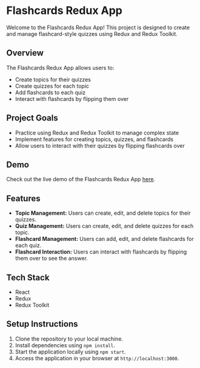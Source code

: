 # Flashcards Redux App

Welcome to the Flashcards Redux App! This project is designed to create and manage flashcard-style quizzes using Redux and Redux Toolkit.

## Overview
The Flashcards Redux App allows users to:
- Create topics for their quizzes
- Create quizzes for each topic
- Add flashcards to each quiz
- Interact with flashcards by flipping them over

## Project Goals
- Practice using Redux and Redux Toolkit to manage complex state
- Implement features for creating topics, quizzes, and flashcards
- Allow users to interact with their quizzes by flipping flashcards over

## Demo
Check out the live demo of the Flashcards Redux App [here](https://mm-flash-cards-app.netlify.app/).

## Features
- **Topic Management:** Users can create, edit, and delete topics for their quizzes.
- **Quiz Management:** Users can create, edit, and delete quizzes for each topic.
- **Flashcard Management:** Users can add, edit, and delete flashcards for each quiz.
- **Flashcard Interaction:** Users can interact with flashcards by flipping them over to see the answer.

## Tech Stack
- React
- Redux
- Redux Toolkit

## Setup Instructions
1. Clone the repository to your local machine.
2. Install dependencies using `npm install`.
3. Start the application locally using `npm start`.
4. Access the application in your browser at `http://localhost:3000`.
